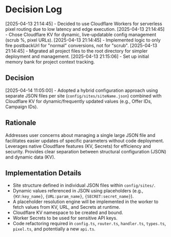 # Decision Log

[2025-04-13 21:14:45] - Decided to use Cloudflare Workers for serverless pixel routing due to low latency and edge execution.
[2025-04-13 21:14:45] - Chose Cloudflare KV for dynamic, live-updatable config management (scrub %, pixel URLs).
[2025-04-13 21:14:45] - Implemented logic to only fire postbackUrl for "normal" conversions, not for "scrub".
[2025-04-13 21:14:45] - Migrated all project files to the root directory for simpler deployment and management.
[2025-04-13 21:15:06] - Set up initial memory bank for project context tracking.
## Decision

[2025-04-14 11:05:00] - Adopted a hybrid configuration approach using separate JSON files per site (`config/sites/siteName.json`) combined with Cloudflare KV for dynamic/frequently updated values (e.g., Offer IDs, Campaign IDs).

## Rationale

Addresses user concerns about managing a single large JSON file and facilitates easier updates of specific parameters without code deployment. Leverages native Cloudflare features (KV, Secrets) for efficiency and security. Provides clear separation between structural configuration (JSON) and dynamic data (KV).

## Implementation Details

- Site structure defined in individual JSON files within `config/sites/`.
- Dynamic values referenced in JSON using placeholders (e.g., `{KV:key_name}`, `{URL:param_name}`, `{SECRET:secret_name}`).
- A placeholder resolution engine will be implemented in the worker to fetch values from KV, URL, and Secrets at runtime.
- Cloudflare KV namespace to be created and bound.
- Worker Secrets to be used for sensitive API keys.
- Code refactoring required in `config.ts`, `router.ts`, `handler.ts`, `types.ts`, `pixel.ts`, and potentially a new `api.ts`.
